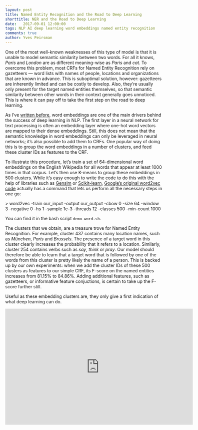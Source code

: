 ```yaml
---
layout: post
title: Named Entity Recognition and the Road to Deep Learning
shorttitle: NER and the Road to Deep Learning
date:   2017-09-01 12:00:00
tags: NLP AI deep learning word embeddings named entity recognition
comments: true
author: Yves Peirsman
---
```


<p class="first">
</p>

<p>
</p> 

<p>
One of the most well-known weaknesses of this type of model is that it is unable to model semantic similarity between two words. For all it knows,
<em>Paris</em> and <em>London</em> are as different meaning-wise as <em>Paris</em> and <em>cat</em>. To overcome this problem, most CRFs for 
Named Entity Recognition rely on gazetteers &mdash; word lists with names of people, locations and organizations that are known in advance. 
This is suboptimal solution, however: gazetteers are inherently limited and can be costly to develop. Also, they’re usually only present for the
target named entities themselves, so that semantic similarity between other words in their context generally goes unnoticed. This is 
where it can pay off to take the first step on the road to deep learning.</p>
 
<p>
As I’ve <a href="http://nlp.yvespeirsman.be/blog/anything2vec/">written before</a>, word embeddings are 
one of the main drivers behind the success of deep learning in NLP. The first layer in a neural network
for text processing is often an embedding layer where one-hot word vectors are mapped to their dense 
embeddings. Still, this does not mean that the semantic knowledge in word embeddings can only be leveraged 
in neural networks; it’s also possible to add them to CRFs. One popular way of doing this is to group the 
word embeddings in a number of clusters, and feed these cluster IDs as features to the CRF.<p>

<p>
To illustrate this procedure, let’s train a set of 64-dimensional word embeddings on the English Wikipedia for all words
that appear at least 1000 times in that corpus. Let’s then use K-means to group these embeddings in 500 
clusters. While it’s easy enough to write the code to do this with the help of libraries such as <a href="https://radimrehurek.com/gensim/">Gensim</a>
or <a href="http://scikit-learn.org/">Scikit-learn</a>, <a href="https://github.com/dav/word2vec">Google’s original word2vec code</a> actually has
a command that lets us perform all the necessary steps in one go: 

<div class="highlight">
> word2vec -train our_input -output our_output -cbow 0 -size 64 -window 3 -negative 0 -hs 1 -sample 1e-3 -threads 12 -classes 500 -min-count 1000
</div>

You can find it in the bash script <code>demo-word.sh</code>.
</p>

<p>The clusters that we obtain, are a treasure trove for Named Entity Recognition.
For example, cluster 437 contains many location names, such as <em>München</em>, <em>Paris</em>
and <em>Brussels</em>. The presence of a target word in this cluster clearly increases the 
probability that it refers to a location. Similarly, cluster 254 contains verbs such as 
<em>say</em>, <em>think</em> or <em>pray</em>. Our model should therefore be able to learn
that a target word that is followed by one of the words from this cluster is pretty likely
the name of a person. This is backed up by our own experiments: when we add the cluster
IDs of these 500 clusters as features to our simple CRF, its F-score on the named
entities increases from 81.15% to 84.86%. Adding additional features, such as
gazetteers, or informative feature conjuctions, is certain to take up the F-score
further still.</p>

<p>
Useful as these embedding clusters are, they only give a first indication of what
deep learning can do. 
</p>

<p>
</p>

<iframe width="600" height="371" seamless frameborder="0" scrolling="no" src="https://docs.google.com/spreadsheets/d/e/2PACX-1vRpybpcEGwT54HBbG9uhWKHGOTDy64LZF1edzChqMRev8AvFisyMsDGHxz1hY7TvnI4Sd0i15Fb0wsp/pubchart?oid=284160483&amp;format=interactive"></iframe>


